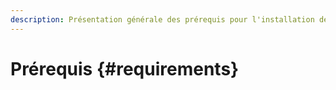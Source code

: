 ```yaml
---
description: Présentation générale des prérequis pour l'installation de l'OpenCatalog
---
```


# Prérequis {#requirements}
